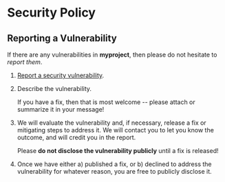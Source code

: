 # Security Policy

## Reporting a Vulnerability

If there are any vulnerabilities in **myproject**, then please do not hesitate
to _report them_.

1. [Report a security vulnerability][].
2. Describe the vulnerability.

   If you have a fix, then that is most welcome -- please attach or summarize it
   in your message!

3. We will evaluate the vulnerability and, if necessary, release a fix or
   mitigating steps to address it. We will contact you to let you know the
   outcome, and will credit you in the report.

   Please **do not disclose the vulnerability publicly** until a fix is
   released!

4. Once we have either a) published a fix, or b) declined to address the
   vulnerability for whatever reason, you are free to publicly disclose it.

[Report a security vulnerability]:
  https://github.com/jamielapointe/modern_cpp_template/security/advisories
